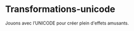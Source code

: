 Transformations-unicode
=======================

Jouons avec l’UNICODE pour créer plein d'effets amusants.
